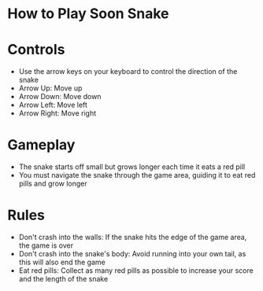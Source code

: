 # How to Play Soon Snake 

# Controls
- Use the arrow keys on your keyboard to control the direction of the snake
- Arrow Up: Move up
- Arrow Down: Move down
- Arrow Left: Move left
- Arrow Right: Move right

# Gameplay
- The snake starts off small but grows longer each time it eats a red pill
- You must navigate the snake through the game area, guiding it to eat red pills and grow longer

# Rules
- Don't crash into the walls: If the snake hits the edge of the game area, the game is over
- Don't crash into the snake's body: Avoid running into your own tail, as this will also end the game
- Eat red pills: Collect as many red pills as possible to increase your score and the length of the snake
